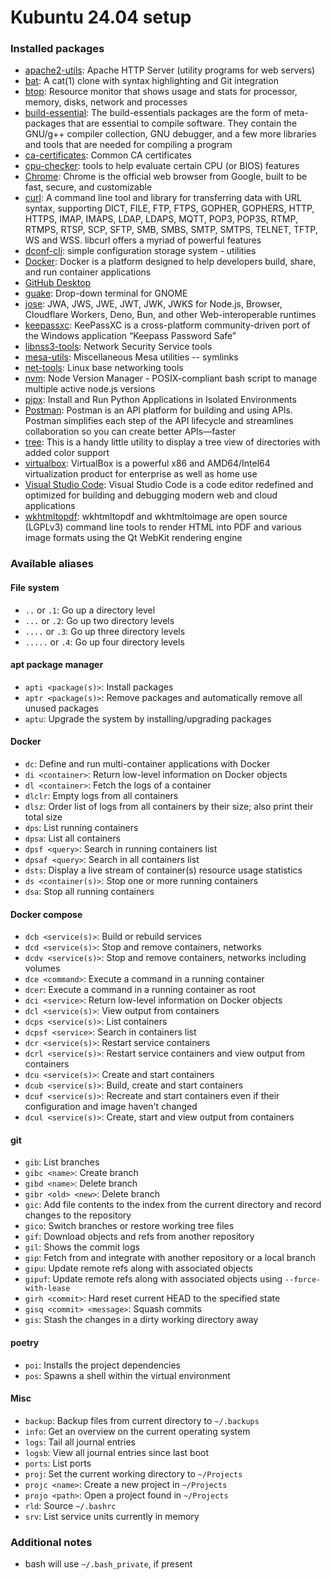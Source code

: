# Kubuntu 24.04 setup

### Installed packages

- [apache2-utils](https://packages.ubuntu.com/noble/apache2-utils): Apache HTTP Server (utility programs for web servers)
- [bat](https://github.com/sharkdp/bat): A cat(1) clone with syntax highlighting and Git integration
- [btop](https://github.com/aristocratos/btop): Resource monitor that shows usage and stats for processor, memory, disks, network and processes
- [build-essential](https://packages.ubuntu.com/focal/build-essential): The build-essentials packages are the form of meta-packages that are essential to compile software. They contain the GNU/g++ compiler collection, GNU debugger, and a few more libraries and tools that are needed for compiling a program
- [ca-certificates](https://packages.ubuntu.com/noble/ca-certificates): Common CA certificates
- [cpu-checker](https://packages.ubuntu.com/noble/cpu-checker): tools to help evaluate certain CPU (or BIOS) features
- [Chrome](https://www.google.com/chrome/): Chrome is the official web browser from Google, built to be fast, secure, and customizable
- [curl](https://github.com/curl/curl): A command line tool and library for transferring data with URL syntax, supporting DICT, FILE, FTP, FTPS, GOPHER, GOPHERS, HTTP, HTTPS, IMAP, IMAPS, LDAP, LDAPS, MQTT, POP3, POP3S, RTMP, RTMPS, RTSP, SCP, SFTP, SMB, SMBS, SMTP, SMTPS, TELNET, TFTP, WS and WSS. libcurl offers a myriad of powerful features
- [dconf-cli](https://packages.ubuntu.com/noble/dconf-cli): simple configuration storage system - utilities
- [Docker](https://www.docker.com/): Docker is a platform designed to help developers build, share, and run container applications
- [GitHub Desktop](https://github.com/shiftkey/desktop)
- [guake](https://github.com/Guake/guake): Drop-down terminal for GNOME
- [jose](https://github.com/panva/jose): JWA, JWS, JWE, JWT, JWK, JWKS for Node.js, Browser, Cloudflare Workers, Deno, Bun, and other Web-interoperable runtimes
- [keepassxc](https://github.com/keepassxreboot/keepassxc): KeePassXC is a cross-platform community-driven port of the Windows application “Keepass Password Safe”
- [libnss3-tools](https://packages.ubuntu.com/focal/libnss3-tools): Network Security Service tools
- [mesa-utils](https://packages.ubuntu.com/noble/mesa-utils): Miscellaneous Mesa utilities -- symlinks
- [net-tools](https://github.com/ecki/net-tools): Linux base networking tools
- [nvm](https://github.com/nvm-sh/nvm): Node Version Manager - POSIX-compliant bash script to manage multiple active node.js versions
- [pipx](https://github.com/pypa/pipx): Install and Run Python Applications in Isolated Environments
- [Postman](https://www.postman.com/): Postman is an API platform for building and using APIs. Postman simplifies each step of the API lifecycle and streamlines collaboration so you can create better APIs—faster
- [tree](https://oldmanprogrammer.net/source.php?dir=projects/tree): This is a handy little utility to display a tree view of directories with added color support
- [virtualbox](https://www.virtualbox.org/): VirtualBox is a powerful x86 and AMD64/Intel64 virtualization product for enterprise as well as home use
- [Visual Studio Code](https://code.visualstudio.com/): Visual Studio Code is a code editor redefined and optimized for building and debugging modern web and cloud applications
- [wkhtmltopdf](https://wkhtmltopdf.org/): wkhtmltopdf and wkhtmltoimage are open source (LGPLv3) command line tools to render HTML into PDF and various image formats using the Qt WebKit rendering engine

### Available aliases

#### File system

- `..` or `.1`: Go up a directory level
- `...` or `.2`: Go up two directory levels
- `....` or `.3`: Go up three directory levels
- `.....` or `.4`: Go up four directory levels

#### apt package manager

- `apti <package(s)>`: Install packages
- `aptr <package(s)>`: Remove packages and automatically remove all unused packages
- `aptu`: Upgrade the system by installing/upgrading packages

#### Docker

- `dc`: Define and run multi-container applications with Docker
- `di <container>`: Return low-level information on Docker objects
- `dl <container>`: Fetch the logs of a container
- `dlclr`: Empty logs from all containers
- `dlsz`: Order list of logs from all containers by their size; also print their total size
- `dps`: List running containers
- `dpsa`: List all containers
- `dpsf <query>`: Search in running containers list
- `dpsaf <query>`: Search in all containers list
- `dsts`: Display a live stream of container(s) resource usage statistics
- `ds <container(s)>`: Stop one or more running containers
- `dsa`: Stop all running containers

#### Docker compose

- `dcb <service(s)>`: Build or rebuild services
- `dcd <service(s)>`: Stop and remove containers, networks
- `dcdv <service(s)>`: Stop and remove containers, networks including volumes
- `dce <command>`: Execute a command in a running container
- `dcer`: Execute a command in a running container as root
- `dci <service>`: Return low-level information on Docker objects
- `dcl <service(s)>`: View output from containers
- `dcps <service(s)>`: List containers
- `dcpsf <service>`: Search in containers list
- `dcr <service(s)>`: Restart service containers
- `dcrl <service(s)>`: Restart service containers and view output from containers
- `dcu <service(s)>`: Create and start containers
- `dcub <service(s)>`: Build, create and start containers
- `dcuf <service(s)>`: Recreate and start containers even if their configuration and image haven't changed
- `dcul <service(s)>`: Create, start and view output from containers

#### git

- `gib`: List branches
- `gibc <name>`: Create branch
- `gibd <name>`: Delete branch
- `gibr <old> <new>`: Delete branch
- `gic`: Add file contents to the index from the current directory and record changes to the repository
- `gico`: Switch branches or restore working tree files
- `gif`: Download objects and refs from another repository
- `gil`: Shows the commit logs
- `gip`: Fetch from and integrate with another repository or a local branch
- `gipu`: Update remote refs along with associated objects
- `gipuf`: Update remote refs along with associated objects using `--force-with-lease`
- `girh <commit>`: Hard reset current HEAD to the specified state
- `gisq <commit> <message>`: Squash commits
- `gis`: Stash the changes in a dirty working directory away

#### poetry

- `poi`: Installs the project dependencies
- `pos`: Spawns a shell within the virtual environment

#### Misc

- `backup`: Backup files from current directory to `~/.backups`
- `info`: Get an overview on the current operating system
- `logs`: Tail all journal entries
- `logsb`: View all journal entries since last boot
- `ports`: List ports
- `proj`: Set the current working directory to `~/Projects`
- `projc <name>`: Create a new project in `~/Projects`
- `projo <path>`: Open a project found in `~/Projects`
- `rld`: Source `~/.bashrc`
- `srv`: List service units currently in memory

### Additional notes

- bash will use `~/.bash_private`, if present
